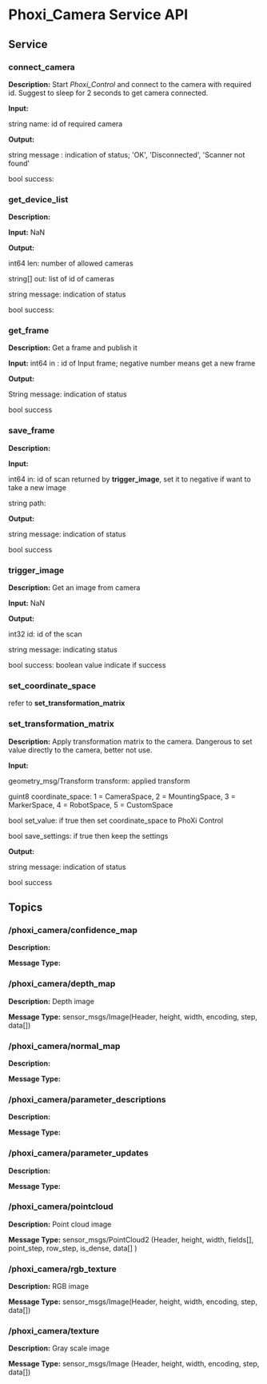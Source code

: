 # Phoxi_Camera Service API 

## Service 

### connect_camera

**Description:** Start *Phoxi_Control* and connect to the camera with required id. Suggest to sleep for 2 seconds to get camera connected. 

**Input:** 

string name: id of required camera

**Output:**

string message : indication of status; 'OK', 'Disconnected', 'Scanner not found'

bool success:



### get_device_list
**Description:**

**Input:** NaN

**Output:** 

int64 len: number of allowed cameras

string[] out: list of id of cameras

string message: indication of status

bool success:

### get_frame
**Description:** Get a frame and publish it

**Input:** int64 in : id of Input frame; negative number means get a new frame 

**Output:**

String message: indication of status

bool success

### save_frame
**Description:**

**Input:**

int64 in: id of scan returned by **trigger_image**, set it to negative if want to take a new image

string path:

**Output:**

string message: indication of status

bool success



### trigger_image
**Description:** Get an image from camera

**Input:** NaN

**Output:**

int32 id: id of the scan

string message: indicating status

bool success: boolean value indicate if success

### set_coordinate_space

refer to **set_transformation_matrix**

### set_transformation_matrix

**Description:** Apply transformation matrix to the camera. Dangerous to set value directly to the camera, better not use. 

**Input:**

geometry_msg/Transform transform: applied transform 

guint8 coordinate_space: 1 = CameraSpace, 2 = MountingSpace, 3 = MarkerSpace, 4 = RobotSpace, 5 = CustomSpace

bool set_value: if true then set coordinate_space to PhoXi Control

bool save_settings: if true then keep the settings 

**Output:**

string message: indication of status 

bool success



## Topics


### /phoxi_camera/confidence_map

**Description:** 

**Message Type:**

### /phoxi_camera/depth_map

**Description:** Depth image

**Message Type:** sensor_msgs/Image(Header, height, width, encoding, step, data[])

### /phoxi_camera/normal_map

**Description:** 

**Message Type:**

### /phoxi_camera/parameter_descriptions

**Description:** 

**Message Type:**

### /phoxi_camera/parameter_updates

**Description:** 

**Message Type:**

### /phoxi_camera/pointcloud

**Description:** Point cloud image

**Message Type:** sensor_msgs/PointCloud2 (Header, height, width, fields[], point_step, row_step, is_dense, data[] )

### /phoxi_camera/rgb_texture

**Description:** RGB image

**Message Type:** sensor_msgs/Image(Header, height, width, encoding, step, data[])

### /phoxi_camera/texture

**Description:** Gray scale image

**Message Type:** sensor_msgs/Image (Header, height, width, encoding, step, data[])